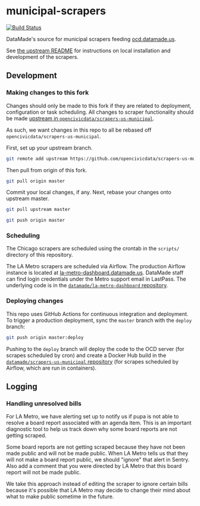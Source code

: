municipal-scrapers
==================

[![Build Status](https://travis-ci.org/datamade/scrapers-us-municipal.svg?branch=v0.0.32)](https://travis-ci.org/datamade/scrapers-us-municipal)

DataMade's source for municipal scrapers feeding [ocd.datamade.us](https://ocd-api-documentation.readthedocs.io/en/latest/).

See [the upstream README](https://github.com/opencivicdata/scrapers-us-municipal) for instructions on local installation and development of the scrapers.

## Development

### Making changes to this fork

Changes should only be made to this fork if they are related to deployment, configuration or task scheduling. All changes to scraper functionality should be made [upstream in `opencivicdata/scrapers-us-municipal`](https://github.com/opencivicdata/scrapers-us-municipal).

As such, we want changes in this repo to all be rebased off `opencivicdata/scrapers-us-municipal`.

First, set up your upstream branch.

```bash
git remote add upstream https://github.com/opencivicdata/scrapers-us-municipal.git
```

Then pull from origin of this fork.

```bash
git pull origin master
```

Commit your local changes, if any. Next, rebase your changes onto upstream master.


```bash
git pull upstream master
```

```bash
git push origin master
```

### Scheduling

The Chicago scrapers are scheduled using the crontab in the `scripts/` directory
of this repository.

The LA Metro scrapers are scheduled via Airflow. The production Airflow instance
is located at [la-metro-dashboard.datamade.us](https://la-metro-dashboard.datamade.us/).
DataMade staff can find login credentials under the Metro support email in
LastPass. The underlying code is in the [`datamade/la-metro-dashboard` repository](https://github.com/datamade/la-metro-dashboard).

### Deploying changes

This repo uses GitHub Actions for continuous integration and deployment. To
trigger a production deployment, sync the `master` branch with the `deploy`
branch:

```bash
git push origin master:deploy
```

Pushing to the `deploy` branch will deploy the code to the OCD server (for
scrapes scheduled by cron) and create a Docker Hub build in the [`datamade/scrapers-us-municipal`
repository](https://hub.docker.com/repository/docker/datamade/scrapers-us-municipal)
(for scrapes scheduled by Airflow, which are run in containers).

## Logging

### Handling unresolved bills

For LA Metro, we have alerting set up to notify us if pupa is not able to resolve a board report associated with an agenda item. This is an important diagnostic tool to help us track down why some board reports are not getting scraped.

Some board reports are not getting scraped because they have not been made public and will not be made public. When LA Metro tells us that they will not make a board report public, we should "ignore" that alert in Sentry. Also add a comment that you were directed by LA Metro that this board report will not be made public.

We take this approach instead of editing the scraper to ignore certain bills because it's possible that LA Metro may decide to change their mind about what to make public sometime in the future.
